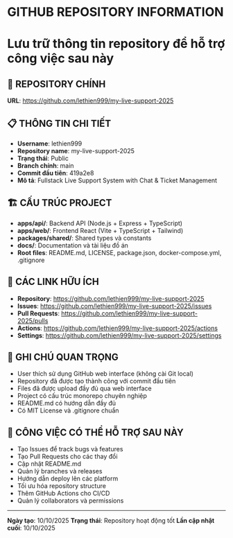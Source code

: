 # GITHUB REPOSITORY INFORMATION
# Lưu trữ thông tin repository để hỗ trợ công việc sau này

## 🔗 REPOSITORY CHÍNH
**URL**: https://github.com/lethien999/my-live-support-2025

## 📋 THÔNG TIN CHI TIẾT
- **Username**: lethien999
- **Repository name**: my-live-support-2025
- **Trạng thái**: Public
- **Branch chính**: main
- **Commit đầu tiên**: 419a2e8
- **Mô tả**: Fullstack Live Support System with Chat & Ticket Management

## 🏗️ CẤU TRÚC PROJECT
- **apps/api/**: Backend API (Node.js + Express + TypeScript)
- **apps/web/**: Frontend React (Vite + TypeScript + Tailwind)
- **packages/shared/**: Shared types và constants
- **docs/**: Documentation và tài liệu đồ án
- **Root files**: README.md, LICENSE, package.json, docker-compose.yml, .gitignore

## 🎯 CÁC LINK HỮU ÍCH
- **Repository**: https://github.com/lethien999/my-live-support-2025
- **Issues**: https://github.com/lethien999/my-live-support-2025/issues
- **Pull Requests**: https://github.com/lethien999/my-live-support-2025/pulls
- **Actions**: https://github.com/lethien999/my-live-support-2025/actions
- **Settings**: https://github.com/lethien999/my-live-support-2025/settings

## 📝 GHI CHÚ QUAN TRỌNG
- User thích sử dụng GitHub web interface (không cài Git local)
- Repository đã được tạo thành công với commit đầu tiên
- Files đã được upload đầy đủ qua web interface
- Project có cấu trúc monorepo chuyên nghiệp
- README.md có hướng dẫn đầy đủ
- Có MIT License và .gitignore chuẩn

## 🚀 CÔNG VIỆC CÓ THỂ HỖ TRỢ SAU NÀY
- Tạo Issues để track bugs và features
- Tạo Pull Requests cho các thay đổi
- Cập nhật README.md
- Quản lý branches và releases
- Hướng dẫn deploy lên các platform
- Tối ưu hóa repository structure
- Thêm GitHub Actions cho CI/CD
- Quản lý collaborators và permissions

---
**Ngày tạo**: 10/10/2025
**Trạng thái**: Repository hoạt động tốt
**Lần cập nhật cuối**: 10/10/2025
